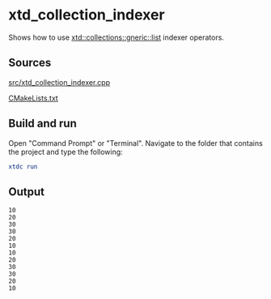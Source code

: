 # xtd_collection_indexer

Shows how to use [xtd::collections::gneric::list](https://gammasoft71.github.io/xtd/reference_guides/latest/classxtd_1_1collections_1_1generic_1_1list.html) indexer operators.

## Sources

[src/xtd_collection_indexer.cpp](src/xtd_collection_indexer.cpp)

[CMakeLists.txt](CMakeLists.txt)

## Build and run

Open "Command Prompt" or "Terminal". Navigate to the folder that contains the project and type the following:

```cmake
xtdc run
```

## Output

```
10
20
30
30
20
10
10
20
30
30
20
10
```

